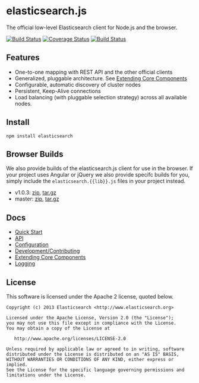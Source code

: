 # elasticsearch.js

The official low-level Elasticsearch client for Node.js and the browser.

[![Build Status](https://travis-ci.org/elasticsearch/elasticsearch-js.png?branch=master)](https://travis-ci.org/elasticsearch/elasticsearch-js) [![Coverage Status](https://coveralls.io/repos/elasticsearch/elasticsearch-js/badge.png)](https://coveralls.io/r/elasticsearch/elasticsearch-js) [![Build Status](https://build.elasticsearch.org/job/es-js_nightly/badge/icon)](https://build.elasticsearch.org/job/es-js_nightly/)

## Features

 - One-to-one mapping with REST API and the other official clients
 - Generalized, pluggable architecture. See [Extending Core Components](http://elasticsearch.github.io/elasticsearch-js/index.html#extending)
 - Configurable, automatic discovery of cluster nodes
 - Persistent, Keep-Alive connections
 - Load balancing (with pluggable selection strategy) across all available nodes.

## Install

```
npm install elasticsearch
```

## Browser Builds

We also provide builds of the elasticsearch.js client for use in the browser. If your project uses Angular or jQuery we also provide specifc builds for you, simply include the `elasticsearch.{{lib}}.js` files in your project instead.

 - v1.0.3: [zip](https://download.elasticsearch.org/elasticsearch/elasticsearch-js/1.0.3/elasticsearch-js.zip), [tar.gz](https://download.elasticsearch.org/elasticsearch/elasticsearch-js/1.0.3/elasticsearch-js.tar.gz)
 - master: [zip](https://download.elasticsearch.org/elasticsearch/elasticsearch-js/master/elasticsearch-js.zip), [tar.gz](https://download.elasticsearch.org/elasticsearch/elasticsearch-js/master/elasticsearch-js.tar.gz)

## Docs
 - [Quick Start](http://elasticsearch.github.io/elasticsearch-js/index.html#quick-start)
 - [API](http://elasticsearch.github.io/elasticsearch-js/api.html)
 - [Configuration](http://elasticsearch.github.io/elasticsearch-js/index.html#configuration)
 - [Development/Contributing](http://elasticsearch.github.io/elasticsearch-js/index.html#dev)
 - [Extending Core Components](http://elasticsearch.github.io/elasticsearch-js/index.html#extending)
 - [Logging](http://elasticsearch.github.io/elasticsearch-js/index.html#logging)

## License

This software is licensed under the Apache 2 license, quoted below.

    Copyright (c) 2013 Elasticsearch <http://www.elasticsearch.org>

    Licensed under the Apache License, Version 2.0 (the "License");
    you may not use this file except in compliance with the License.
    You may obtain a copy of the License at

       http://www.apache.org/licenses/LICENSE-2.0

    Unless required by applicable law or agreed to in writing, software
    distributed under the License is distributed on an "AS IS" BASIS,
    WITHOUT WARRANTIES OR CONDITIONS OF ANY KIND, either express or implied.
    See the License for the specific language governing permissions and
    limitations under the License.
